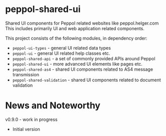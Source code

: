 # peppol-shared-ui

Shared UI components for Peppol related websites like peppol.helger.com
This includes primarily UI and web application related components.

This project consists of the following modules, in dependency order:
* `peppol-ui-types` - general UI related data types
* `peppol-ui` - general UI related help classes etc.
* `peppol-shared-api` - a set of commonly provided APIs around Peppol
* `peppol-shared-ui` - more advanced UI elements like pages etc.
* `peppol-shared-as4` - shared UI components related to AS4 message transmission
* `peppol-shared-validation` - shared UI components related to document validation

# News and Noteworthy

v0.9.0 - work in progress
* Initial version

